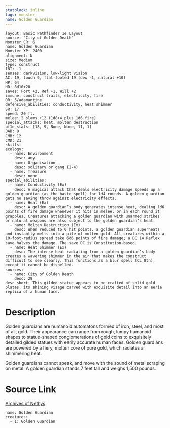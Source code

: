 ```yaml
---
statblock: inline
tags: monster
name: Golden Guardian
---
```

```statblock
layout: Basic Pathfinder 1e Layout
source: "City of Golden Death"
Monster_CR: 6
name: Golden Guardian
Monster_XP: 2400
alignment: N
size: Medium
type: construct
INI: -1
senses: darkvision, low-light vision
AC: 19, touch 9, flat-footed 19 (dex -1, natural +10)
HP: 64
HD: 8d10+20
saves: Fort +2, Ref +1, Will +2
immune: construct traits, electricity, fire
DR: 5/adamantine
defensive_abilities: conductivity, heat shimmer
SR: 17
speed: 20 ft.
melee: 2 slams +12 (1d8+4 plus 1d6 fire)
special_attacks: heat, molten destruction
pf1e_stats: [18, 9, None, None, 11, 1]
BAB: 8
CMB: 12
CMD: 21
skills: 
ecology:
  - name: Environment
    desc: any
  - name: Organisation
    desc: solitary or gang (2-4)
  - name: Treasure
    desc: none
special_abilities:
  - name: Conductivity (Ex)
    desc: A magical attack that deals electricity damage speeds up a golden guardian (as the haste spell) for 1d4 rounds. A golden guardian gets no saving throw against electricity effects.
  - name: Heat (Ex)
    desc: A golden guardian’s body generates intense heat, dealing 1d6 points of fire damage whenever it hits in melee, or in each round it grapples. Creatures attacking a golden guardian with unarmed strikes or natural weapons are also subject to the golden guardian’s heat.
  - name: Molten Destruction (Ex)
    desc: When reduced to 0 hit points, a golden guardian superheats and instantly melts into a pile of molten gold. All creatures within a 10-foot-radius spread take 6d6 points of fire damage; a DC 14 Reflex save halves the damage. The save DC is Constitution-based.
  - name: Heat Shimmer (Ex)
    desc: The intense heat radiating from a golden guardian’s body creates a wavering shimmer in the air that makes the construct difficult to see clearly. This functions as a blur spell (CL 8th), except it cannot be dispelled.
sources:
  - name: City of Golden Death
    desc: 29
desc_short: This gilded statue appears to be crafted of solid gold plates, its shining visage carved with exquisite detail into an eerie replica of a human face. 
```
# Description
Golden guardians are humanoid automatons formed of iron, steel, and most of all, gold. Their appearance can range from rough, lumpy humanoid shapes to statue-shaped conglomerations of gold coins to exquisitely detailed gilded statues with eerily accurate human faces. Golden guardians are powered by a fiery, molten core of pure gold, which radiates a shimmering heat.

Golden guardians cannot speak, and move with the sound of metal scraping on metal. A golden guardian stands 7 feet tall and weighs 1,500 pounds. 
# Source Link
[Archives of Nethys](https://aonprd.com/MonsterDisplay.aspx?ItemName=Golden%20Guardian)
```encounter-table
name: Golden Guardian
creatures:
  - 1: Golden Guardian
```
